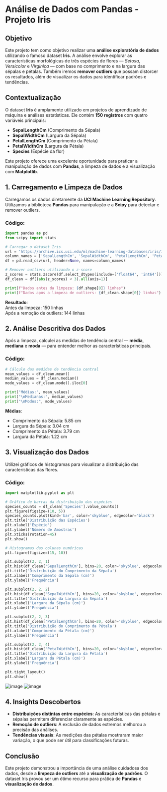 # Análise de Dados com Pandas - Projeto Iris

## Objetivo
Este projeto tem como objetivo realizar uma **análise exploratória de dados** utilizando o famoso dataset **Iris**. A análise envolve explorar as características morfológicas de três espécies de flores — *Setosa*, *Versicolor* e *Virginica* — com base no comprimento e na largura das sépalas e pétalas. Também iremos **remover outliers** que possam distorcer os resultados, além de visualizar os dados para identificar padrões e tendências.

## Contextualização
O dataset **Iris** é amplamente utilizado em projetos de aprendizado de máquina e análises estatísticas. Ele contém **150 registros** com quatro variáveis principais:

- **SepalLengthCm** (Comprimento da Sépala)
- **SepalWidthCm** (Largura da Sépala)
- **PetalLengthCm** (Comprimento da Pétala)
- **PetalWidthCm** (Largura da Pétala)
- **Species** (Espécie da flor)

Este projeto oferece uma excelente oportunidade para praticar a manipulação de dados com **Pandas**, a limpeza de dados e a visualização com **Matplotlib**.

## 1. Carregamento e Limpeza de Dados
Carregamos os dados diretamente da **UCI Machine Learning Repository**. Utilizamos a biblioteca **Pandas** para manipulação e a **Scipy** para detectar e remover outliers.

### Código:
```python
import pandas as pd
from scipy import stats

# Carregar o dataset Iris
url = 'https://archive.ics.uci.edu/ml/machine-learning-databases/iris/iris.data'
column_names = ['SepalLengthCm', 'SepalWidthCm', 'PetalLengthCm', 'PetalWidthCm', 'Species']
df = pd.read_csv(url, header=None, names=column_names)

# Remover outliers utilizando o z-score
z_scores = stats.zscore(df.select_dtypes(include=['float64', 'int64']))
df_clean = df[(abs(z_scores) < 3).all(axis=1)]

print(f"Dados antes da limpeza: {df.shape[0]} linhas")
print(f"Dados após a limpeza de outliers: {df_clean.shape[0]} linhas")
```

**Resultado**:  
Antes da limpeza: 150 linhas  
Após a remoção de outliers: 144 linhas

## 2. Análise Descritiva dos Dados
Após a limpeza, calculei as medidas de tendência central — **média**, **mediana** e **moda** — para entender melhor as características principais.

### Código:
```python
# Cálculo das medidas de tendência central
mean_values = df_clean.mean()
median_values = df_clean.median()
mode_values = df_clean.mode().iloc[0]

print("Médias:", mean_values)
print("\nMedianas:", median_values)
print("\nModos:", mode_values)
```

**Médias**:
- Comprimento da Sépala: 5.85 cm
- Largura da Sépala: 3.04 cm
- Comprimento da Pétala: 3.79 cm
- Largura da Pétala: 1.22 cm

## 3. Visualização dos Dados
Utilizei gráficos de histogramas para visualizar a distribuição das características das flores.

### Código:
```python
import matplotlib.pyplot as plt

# Gráfico de barras da distribuição das espécies
species_counts = df_clean['Species'].value_counts()
plt.figure(figsize=(10, 5))
species_counts.plot(kind='bar', color='skyblue', edgecolor='black')
plt.title('Distribuição das Espécies')
plt.xlabel('Espécie')
plt.ylabel('Número de Amostras')
plt.xticks(rotation=45)
plt.show()

# Histogramas das colunas numéricas
plt.figure(figsize=(15, 10))

plt.subplot(2, 2, 1)
plt.hist(df_clean['SepalLengthCm'], bins=20, color='skyblue', edgecolor='black')
plt.title('Distribuição do Comprimento da Sépala')
plt.xlabel('Comprimento da Sépala (cm)')
plt.ylabel('Frequência')

plt.subplot(2, 2, 2)
plt.hist(df_clean['SepalWidthCm'], bins=20, color='skyblue', edgecolor='black')
plt.title('Distribuição da Largura da Sépala')
plt.xlabel('Largura da Sépala (cm)')
plt.ylabel('Frequência')

plt.subplot(2, 2, 3)
plt.hist(df_clean['PetalLengthCm'], bins=20, color='skyblue', edgecolor='black')
plt.title('Distribuição do Comprimento da Pétala')
plt.xlabel('Comprimento da Pétala (cm)')
plt.ylabel('Frequência')

plt.subplot(2, 2, 4)
plt.hist(df_clean['PetalWidthCm'], bins=20, color='skyblue', edgecolor='black')
plt.title('Distribuição da Largura da Pétala')
plt.xlabel('Largura da Pétala (cm)')
plt.ylabel('Frequência')

plt.tight_layout()
plt.show()

```
![image](https://github.com/user-attachments/assets/886670b9-83fa-429f-934d-c64fd147a367)
![image](https://github.com/user-attachments/assets/a302aa41-7329-42a8-ba09-2828e6114006)

## 4. Insights Descobertos
- **Distribuições distintas entre espécies**: As características das pétalas e sépalas permitem diferenciar claramente as espécies.
- **Remoção de outliers**: A exclusão de dados extremos melhorou a precisão das análises.
- **Tendências visuais**: As medições das pétalas mostraram maior variação, o que pode ser útil para classificações futuras.

## Conclusão
Este projeto demonstrou a importância de uma análise cuidadosa dos dados, desde a **limpeza de outliers** até a **visualização de padrões**. O dataset Iris provou ser um ótimo recurso para prática de **Pandas** e **visualização de dados**.
